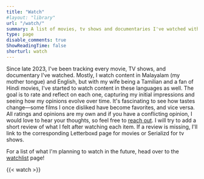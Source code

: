 ```yaml
---
title: "Watch"
#layout: "library"
url: "/watch/"
summary: A list of movies, tv shows and documentaries I've watched with my ratings and opinions.
type: page
disable_comments: true
ShowReadingTime: false
shorturl: watch
---
```


Since late 2023, I've been tracking every movie, TV shows, and documentary I've watched. Mostly, I watch content in Malayalam (my mother tongue) and English, but with my wife being a Tamilian and a fan of Hindi movies, I've started to watch content in these languages as well. The goal is to rate and reflect on each one, capturing my initial impressions and seeing how my opinions evolve over time. It's fascinating to see how tastes change—some films I once disliked have become favorites, and vice versa. All ratings and opinions are my own and if you have a conflicting opinion, I would love to hear your thoughts, so feel free to [reach out](/contact). I will try to add a short review of what I felt after watching each item. If a review is missing, I'll link to the corresponding Letterboxd page for movies or Serializd for tv shows.

For a list of what I'm planning to watch in the future, head over to the [watchlist](/watchlist) page!


{{< watch >}}
